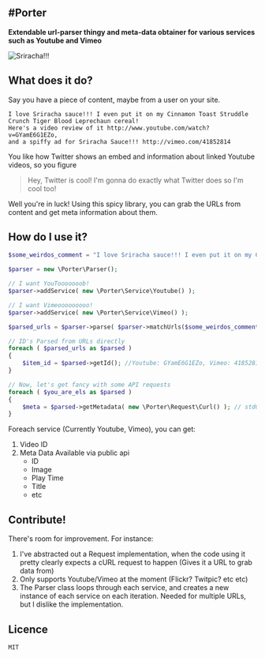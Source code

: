 #Porter
---

**Extendable url-parser thingy and meta-data obtainer for various services such as Youtube and Vimeo**

![Sriracha!!!](http://static-l3.blogcritics.org/09/10/09/115849/091006sriracha.jpg)

## What does it do?
Say you have a piece of content, maybe from a user on your site.

    I love Sriracha sauce!!! I even put it on my Cinnamon Toast Struddle Crunch Tiger Blood Leprechaun cereal! 
    Here's a video review of it http://www.youtube.com/watch?v=GYamE6G1EZo, 
    and a spiffy ad for Sriracha Sauce!!! http://vimeo.com/41852814 

You like how Twitter shows an embed and information about linked Youtube videos, so you figure

>Hey, Twitter is cool! I'm gonna do exactly what Twitter does so I'm cool too!

Well you're in luck! Using this spicy library, you can grab the URLs from content and get meta information about them.

## How do I use it?
```php
$some_weirdos_comment = "I love Sriracha sauce!!! I even put it on my Cinnamon Toast Struddle Crunch Tiger Blood Leprechaun cereal! Here's a video review of it http://www.youtube.com/watch?v=GYamE6G1EZo, and a spiffy ad for Sriracha Sauce!!! http://vimeo.com/41852814";

$parser = new \Porter\Parser();

// I want YouTooooooob!
$parser->addService( new \Porter\Service\Youtube() );

// I want Vimeooooooooo!
$parser->addService( new \Porter\Service\Vimeo() );

$parsed_urls = $parser->parse( $parser->matchUrls($some_weirdos_comment) );

// ID's Parsed from URLs directly
foreach ( $parsed_urls as $parsed )
{
    $item_id = $parsed->getId(); //Youtube: GYamE6G1EZo, Vimeo: 41852814
}

// Now, let's get fancy with some API requests
foreach ( $you_are_els as $parsed )
{
    $meta = $parsed->getMetadata( new \Porter\Request\Curl() ); // stdClass of data
}

```


Foreach service (Currently Youtube, Vimeo), you can get:

1. Video ID
2. Meta Data Available via public api
    * ID
    * Image
    * Play Time
    * Title
    * etc
    
## Contribute!
There's room for improvement. For instance:

1. I've abstracted out a Request implementation, when the code using it pretty clearly expects a cURL request to happen (Gives it a URL to grab data from)
2. Only supports Youtube/Vimeo at the moment (Flickr? Twitpic? etc etc)
3. The Parser class loops through each service, and creates a new instance of each service on each iteration. Needed for multiple URLs, but I dislike the implementation.

## Licence
```
MIT
```
